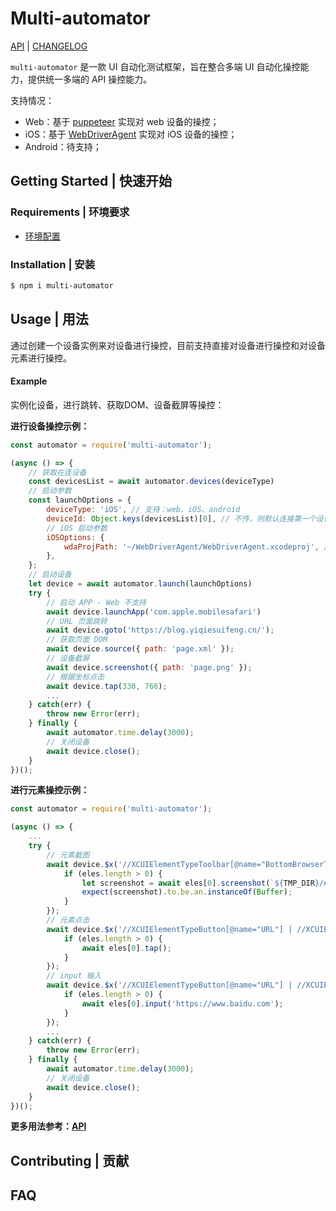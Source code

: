 # Multi-automator

[API](./doc/API/README.md) | [CHANGELOG](./doc/Changelog.md)

`multi-automator` 是一款 UI 自动化测试框架，旨在整合多端 UI 自动化操控能力，提供统一多端的 API 操控能力。

支持情况：

- Web：基于 [puppeteer](https://github.com/puppeteer/puppeteer) 实现对 web 设备的操控；
- iOS：基于 [WebDriverAgent](https://github.com/appium/WebDriverAgent) 实现对 iOS 设备的操控；
- Android：待支持；

## Getting Started | 快速开始

### Requirements | 环境要求

- [环境配置](./doc/ENV/README.md)

### Installation | 安装

```sh
$ npm i multi-automator
```

## Usage | 用法

通过创建一个设备实例来对设备进行操控，目前支持直接对设备进行操控和对设备元素进行操控。

#### Example

实例化设备，进行跳转、获取DOM、设备截屏等操控：

**进行设备操控示例：**

```javascript
const automator = require('multi-automator');

(async () => {
    // 获取在连设备
    const devicesList = await automator.devices(deviceType)
    // 启动参数
    const launchOptions = {
        deviceType: 'iOS', // 支持：web、iOS、android
        deviceId: Object.keys(devicesList)[0], // 不传，则默认连接第一个设备
        // iOS 启动参数
        iOSOptions: {
        	wdaProjPath: '~/WebDriverAgent/WebDriverAgent.xcodeproj', // 必传
        },
    };
    // 启动设备
    let device = await automator.launch(launchOptions)
    try {
        // 启动 APP - Web 不支持
        await device.launchApp('com.apple.mobilesafari')
        // URL 页面跳转
        await device.goto('https://blog.yiqiesuifeng.cn/');
        // 获取页面 DOM
        await device.source({ path: 'page.xml' });
        // 设备截屏
        await device.screenshot({ path: 'page.png' });
        // 根据坐标点击
        await device.tap(330, 766);
        ...
    } catch(err) {
        throw new Error(err);
    } finally {
        await automator.time.delay(3000);
        // 关闭设备
        await device.close();
    }
})();
```

**进行元素操控示例：**

```javascript
const automator = require('multi-automator');

(async () => {
    ...
    try {
        // 元素截图
        await device.$x('//XCUIElementTypeToolbar[@name="BottomBrowserToolbar"]').then(async (eles) => {
            if (eles.length > 0) {
                let screenshot = await eles[0].screenshot(`${TMP_DIR}/element-screenshot.png`);
                expect(screenshot).to.be.an.instanceOf(Buffer);
            }
        });
        // 元素点击
        await device.$x('//XCUIElementTypeButton[@name="URL"] | //XCUIElementTypeTextField[@label="地址"]').then(async (eles) => {
            if (eles.length > 0) {
                await eles[0].tap();
            }
        });
        // input 输入
        await device.$x('//XCUIElementTypeButton[@name="URL"] | //XCUIElementTypeTextField[@label="地址"]').then(async (eles) => {
            if (eles.length > 0) {
                await eles[0].input('https://www.baidu.com');
            }
        });
        ...
    } catch(err) {
        throw new Error(err);
    } finally {
        await automator.time.delay(3000);
        // 关闭设备
        await device.close();
    }
})();
```

**更多用法参考：[API](./doc/API/README.md)**

## Contributing | 贡献



## FAQ

